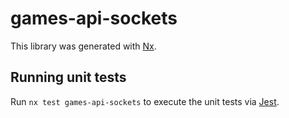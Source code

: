 # games-api-sockets

This library was generated with [Nx](https://nx.dev).

## Running unit tests

Run `nx test games-api-sockets` to execute the unit tests via [Jest](https://jestjs.io).
